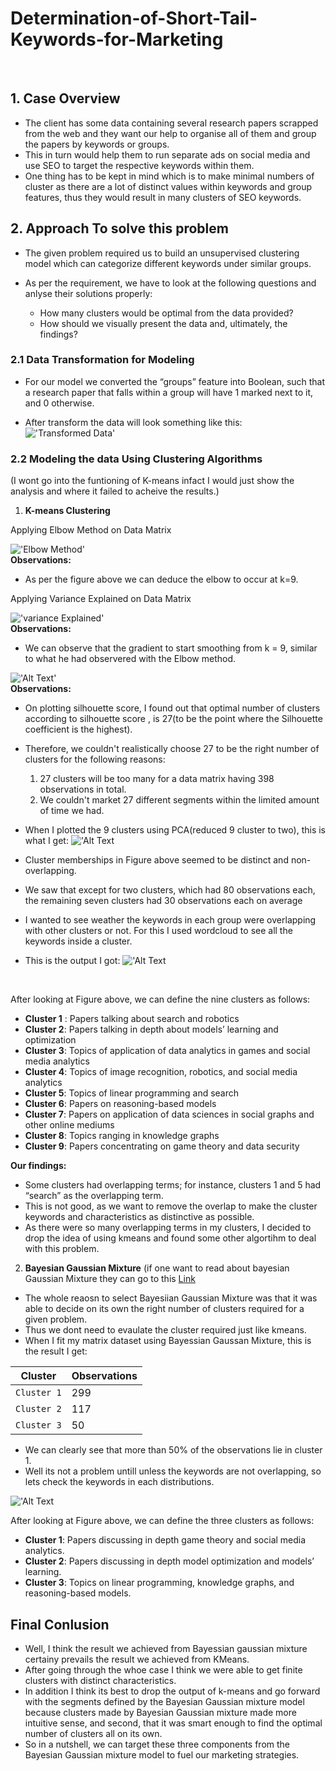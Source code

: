 # __Determination-of-Short-Tail-Keywords-for-Marketing__
 
<br/>

## 1. __Case Overview__
  
- The client has some data containing several research papers scrapped from the web and they want our help to organise all of them and group the papers by keywords or groups.<br/>
- This in turn would help them to run separate ads on social media and use SEO to target the respective keywords within them.<br/>
- One thing has to be kept in mind which is to make minimal numbers of cluster as there are a lot of distinct values within keywords and group features, thus they would result in many clusters of SEO keywords. <br/>

## 2. __Approach To solve this problem__

- The given problem required us to build an unsupervised clustering model which can categorize different keywords under similar groups.

- As per the requirement, we have to look at the following questions and anlyse their solutions properly:<br/>
  
  - How many clusters would be optimal from the data provided?
  - How should we visually present the data and, ultimately, the findings?  
  
### 2.1 Data Transformation for Modeling
  
- For our model we converted the “groups” feature into Boolean, such that a research paper that falls within a group will have 1 marked next to it, and 0 otherwise.<br/>
  
- After transform the data will look something like this:<br/>
!['Transformed Data'](https://github.com/akhilkapil/Determination-of-Short-Tail-Keywords-for-Marketing/blob/main/png%201.PNG)

### 2.2 Modeling the data Using Clustering Algorithms
(I wont go into the funtioning of K-means infact I would just show the analysis and where it failed to acheive the results.)

1. __K-means Clustering__

Applying Elbow Method on Data Matrix

!['Elbow Method'](https://github.com/akhilkapil/Determination-of-Short-Tail-Keywords-for-Marketing/blob/main/elbow%201.png)<br/>
__Observations:__<br/>
- As per the figure above we can deduce the elbow to occur at k=9.<br/>

Applying Variance Explained on Data Matrix

!['variance Explained'](https://github.com/akhilkapil/Determination-of-Short-Tail-Keywords-for-Marketing/blob/main/download.png)<br/>
__Observations:__<br/>
- We can observe that the gradient to start smoothing from k = 9, similar to what he had observered with the Elbow method.<br/>

!['Alt Text'](https://github.com/akhilkapil/Determination-of-Short-Tail-Keywords-for-Marketing/blob/main/output_20_0.png)<br/>
__Observations:__<br/>
- On plotting silhouette score, I found out that optimal number of clusters according to silhouette score , is 27(to be the point where the Silhouette coefficient is the highest).
- Therefore, we couldn't realistically choose 27 to be the right number of clusters for the following reasons:

  1. 27 clusters will be too many for a data matrix having 398 observations in total.
  2. We couldn't market 27 different segments within the limited amount of time we had.
 
- When I plotted the 9 clusters using PCA(reduced 9 cluster to two), this is what I get:
!['Alt Text](https://github.com/akhilkapil/Determination-of-Short-Tail-Keywords-for-Marketing/blob/main/output_26_1.png) 
- Cluster memberships in Figure above seemed to be distinct and non-overlapping.
- We saw  that except for two clusters, which had 80 observations each, the remaining seven clusters had 30 observations each on average

- I wanted to see weather the keywords in each group were overlapping with other clusters or not. For this I used wordcloud to see all the keywords inside a cluster.<br/>
- This is the output I got:
!['Alt Text](https://github.com/akhilkapil/Determination-of-Short-Tail-Keywords-for-Marketing/blob/main/output_32_0.png)
<br/>

After looking at Figure above, we can define the nine clusters as follows: <br/>
- __Cluster 1__ : Papers talking about search and robotics
- __Cluster 2__: Papers talking in depth about models’ learning and optimization
- __Cluster 3__: Topics of application of data analytics in games and social media analytics
- __Cluster 4__: Topics of image recognition, robotics, and social media analytics
- __Cluster 5__: Topics of linear programming and search
- __Cluster 6__: Papers on reasoning-based models
- __Cluster 7__: Papers on application of data sciences in social graphs and other online mediums
- __Cluster 8__: Topics ranging in knowledge graphs
- __Cluster 9__: Papers concentrating on game theory and data security

__Our findings:__ <br/>

- Some clusters had overlapping terms; for instance, clusters 1 and 5 had “search” as the overlapping term.
- This is not good, as we want to remove the overlap to make the cluster keywords and characteristics as distinctive as possible.
- As there were so many overlapping terms in my clusters, I decided to drop the idea of using kmeans and found some other algortihm to deal with this problem.

2. __Bayesian Gaussian Mixture__
(if one want to read about bayesian Gaussian Mixture they can go to this  [Link](https://www.analyticsvidhya.com/blog/2019/10/gaussian-mixture-models-clustering/) 

- The whole reaosn to select Bayesiian Gaussian Mixture was that it was able to decide on its own the right number of clusters required for a given problem.
- Thus we dont need to evaulate the cluster required just like kmeans.
- When I fit my matrix dataset using Bayessian Gaussan Mixture, this is the result I get:<br/>



|Cluster|Observations|
|-------|----------|
|`Cluster 1`| 299|
|`Cluster 2`| 117|
|`Cluster 3`| 50|

- We can clearly see that more than 50% of the observations lie in cluster 1.
- Well its not a problem untill unless the keywords are not overlapping, so lets check the keywords in each distributions.<br/>

!['Alt Text](https://github.com/akhilkapil/Determination-of-Short-Tail-Keywords-for-Marketing/blob/main/output_49_0.png)

After looking at Figure above, we can define the three clusters as follows:

- __Cluster 1__: Papers discussing in depth game theory and social media analytics.
- __Cluster 2__: Papers discussing in depth model optimization and models’ learning.
- __Cluster 3__: Topics on linear programming, knowledge graphs, and reasoning-based models.

## __Final Conlusion__
- Well, I think the result we achieved from Bayessian gaussian mixture certainy prevails the result we achieved from KMeans.
- After going through the whoe case I think we were able to get finite clusters with distinct characteristics.
- In addition I think its best to drop the output of k-means and go forward with the segments defined by the Bayesian Gaussian mixture model because clusters made by Bayesian Gaussian mixture made more intuitive sense, and second, that it was smart enough to find the optimal number of clusters all on its own.
- So in a nutshell, we can target these three components from the Bayesian Gaussian mixture model to fuel our marketing strategies.


